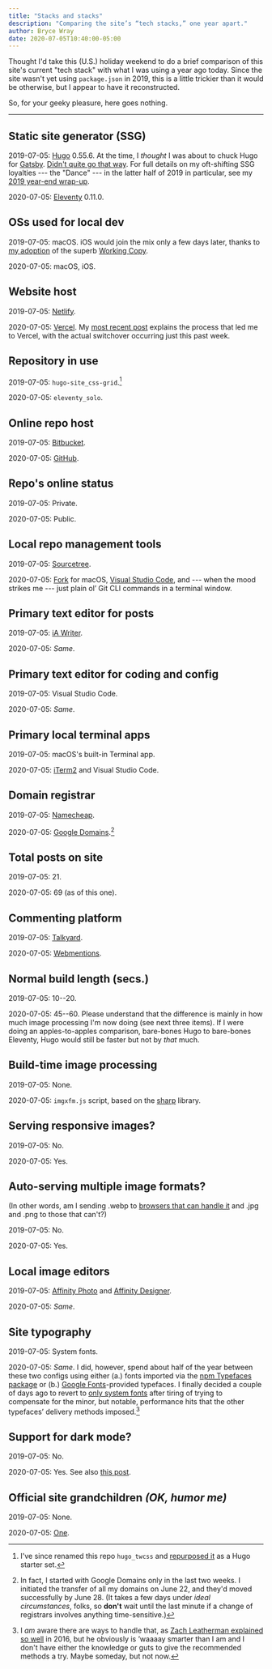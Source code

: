 ```yaml
---
title: "Stacks and stacks"
description: "Comparing the site’s “tech stacks,” one year apart."
author: Bryce Wray
date: 2020-07-05T10:40:00-05:00
---
```


Thought I'd take this (U.S.) holiday weekend to do a brief comparison of this site's current "tech stack" with what I was using a year ago today. Since the site wasn't yet using `package.json`  in 2019, this is a little trickier than it would be otherwise, but I appear to have it reconstructed.

So, for your geeky pleasure, here goes nothing.

----

## Static site generator (SSG)

2019-07-05: [Hugo](https://gohugo.io) 0.55.6. At the time, I *thought* I was about to chuck Hugo for [Gatsby](https://gatsbyjs.org). [Didn't quite go that way](/posts/2019/07/why-staying-with-hugo/). For full details on my oft-shifting SSG loyalties --- the "Dance" --- in the latter half of 2019 in particular, see my [2019 year-end wrap-up](/posts/2019/12/sorta-strange-ssg-trip/).

2020-07-05: [Eleventy](https://11ty.dev) 0.11.0.

## OSs used for local dev

2019-07-05: macOS. iOS would join the mix only a few days later, thanks to [my adoption](/posts/2019/07/roger-copy/) of the superb [Working Copy](https://workingcopyapp.com).

2020-07-05: macOS, iOS.

## Website host

2019-07-05: [Netlify](https://netlify.com).

2020-07-05: [Vercel](https://vercel.com). My [most recent post](/posts/2020/07/goodbye-hello/) explains the process that led me to Vercel, with the actual switchover occurring just this past week.

## Repository in use

2019-07-05: `hugo-site_css-grid`.[^renamed]

[^renamed]: I've since renamed this repo `hugo_twcss` and [repurposed it](/posts/2020/07/beginners-luck/) as a Hugo starter set.

2020-07-05: `eleventy_solo`.

## Online repo host

2019-07-05: [Bitbucket](https://bitbucket.org).

2020-07-05: [GitHub](https://github.com).

## Repo's online status

2019-07-05: Private.

2020-07-05: Public.

## Local repo management tools

2019-07-05: [Sourcetree](https://www.sourcetreeapp.com/).

2020-07-05: [Fork](https://git-fork.com/) for macOS, [Visual Studio Code](https://code.visualstudio.com/), and --- when the mood strikes me --- just plain ol’ Git CLI commands in a terminal window.

## Primary text editor for posts

2019-07-05: [iA Writer](https://ia.net/writer/).

2020-07-05: *Same*.

## Primary text editor for coding and config

2019-07-05: Visual Studio Code.

2020-07-05: *Same*.

## Primary local terminal apps

2019-07-05: macOS's built-in Terminal app.

2020-07-05: [iTerm2](https://www.iterm2.com/) and Visual Studio Code.

## Domain registrar

2019-07-05: [Namecheap](https://namecheap.com).

2020-07-05: [Google Domains](https://domains.google.com).[^domains]

[^domains]: In fact, I started with Google Domains only in the last two weeks. I initiated the transfer of all my domains on June 22, and they'd moved successfully by June 28. (It takes a few days under *ideal circumstances*, folks, so **don't** wait until the last minute if a change of registrars involves anything time-sensitive.)

## Total posts on site

2019-07-05: 21.

2020-07-05: 69 (as of this one).

## Commenting platform

2019-07-05: [Talkyard](https://www.talkyard.io).

2020-07-05: [Webmentions](https://indieweb.org).

## Normal build length (secs.)

2019-07-05: 10--20.

2020-07-05: 45--60. Please understand that the difference is mainly in how much image processing I'm now doing (see next three items). If I were doing an apples-to-apples comparison, bare-bones Hugo to bare-bones Eleventy, Hugo would still be faster but not by *that* much.

## Build-time image processing

2019-07-05: None.

2020-07-05: `imgxfm.js` script, based on the [sharp](https://github.com/lovell/sharp) library.

## Serving responsive images?

2019-07-05: No.

2020-07-05: Yes.

## Auto-serving multiple image formats?

(In other words, am I sending .webp to [browsers that can handle it](https://caniuse.com/#search=webp) and .jpg and .png to those that can't?)

2019-07-05: No.

2020-07-05: Yes.

## Local image editors

2019-07-05: [Affinity Photo](https://affinity.serif.com/en-us/photo/) and [Affinity Designer](https://affinity.serif.com/en-us/designer/).

2020-07-05: *Same*.

## Site typography

2019-07-05: System fonts.

2020-07-05: *Same*. I did, however, spend about half of the year between these two configs using either (a.) fonts imported via the [npm Typefaces package](https://npmjs.com/package/typefaces/) or (b.) [Google Fonts](https://fonts.google.com/)-provided typefaces. I finally decided a couple of days ago to revert to [only system fonts](/posts/2018/10/web-typography-part-2/) after tiring of trying to compensate for the minor, but notable, performance hits that the other typefaces’ delivery methods imposed.[^zachFonts]

[^zachFonts]: I *am* aware there are ways to handle that, as [Zach Leatherman explained so well](https://www.zachleat.com/web/comprehensive-webfonts/) in 2016, but he obviously is ’waaaay smarter than I am and I don't have either the knowledge or guts to give the recommended methods a try. Maybe someday, but not now.

## Support for dark mode?

2019-07-05: No.

2020-07-05: Yes. See also [this post](/posts/2019/09/thinking-dark-thoughts/).

## Official site grandchildren *(OK, humor&nbsp;me)*

2019-07-05: None.

2020-07-05: [One](/posts/2020/03/welcome-sweet-little-early-bird/).
